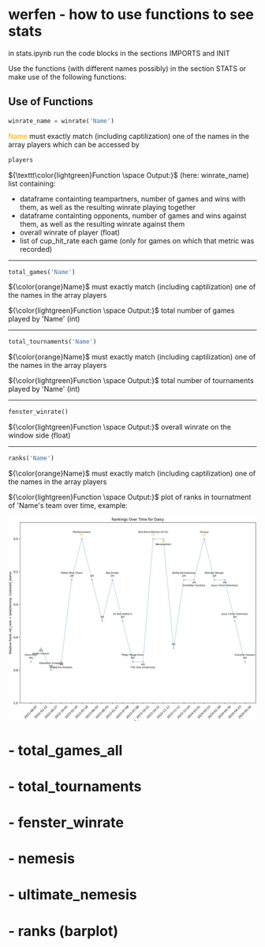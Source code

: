 # werfen - how to use functions to see stats

in stats.ipynb run the code blocks in the sections IMPORTS and INIT

Use the functions (with different names possibly) in the section STATS or make use of the following functions:

## Use of Functions

```python
winrate_name = winrate('Name')
``` 

<span style="color:orange">Name</span> must exactly match (including captilization) one of the names in the array players which can be accessed by

```python
players
``` 
${\texttt\color{lightgreen}Function \space Output:}$ (here: winrate_name) list containing:
- dataframe containting teampartners, number of games and wins with them, as well as the resulting winrate playing together
- dataframe containting opponents, number of games and wins against them, as well as the resulting winrate against them
- overall winrate of player (float)
- list of cup_hit_rate each game (only for games on which that metric was recorded)

---

```python
total_games('Name')
``` 
${\color{orange}Name}$ must exactly match (including captilization) one of the names in the array players 

${\color{lightgreen}Function \space Output:}$ total number of games played by 'Name' (int)

---

```python
total_tournaments('Name')
``` 
${\color{orange}Name}$ must exactly match (including captilization) one of the names in the array players 

${\color{lightgreen}Function \space Output:}$ total number of tournaments played by 'Name' (int)

---

```python
fenster_winrate()
``` 
${\color{lightgreen}Function \space Output:}$ overall winrate on the window side (float)

---

```python
ranks('Name')
``` 
${\color{orange}Name}$ must exactly match (including captilization) one of the names in the array players 

${\color{lightgreen}Function \space Output:}$ plot of ranks in tournatment of 'Name's team over time, example:

![ranks_example](ranks_example.jpg)


#   - total_games_all
#   - total_tournaments
#   - fenster_winrate
#   - nemesis
#   - ultimate_nemesis
#   - ranks (barplot)
